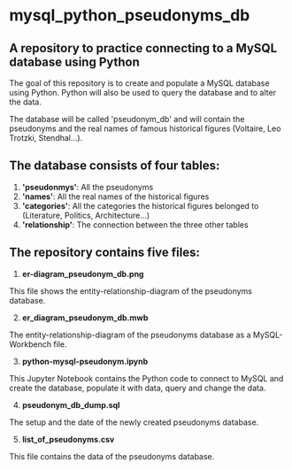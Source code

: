 # mysql_python_pseudonyms_db
## A repository to practice connecting to a MySQL database using Python

The goal of this repository is to create and populate a MySQL database using Python. Python will also be used to query the database and to alter the data.

The database will be called 'pseudonym_db' and will contain the pseudonyms and the real names of famous historical figures (Voltaire, Leo Trotzki, Stendhal...).

## The database consists of four tables:
1. **'pseudonmys'**: All the pseudonyms
2. **'names'**: All the real names of the historical figures
3. **'categories'**: All the categories the historical figures belonged to (Literature, Politics, Architecture...)
4. **'relationship'**: The connection between the three other tables

## The repository contains five files:

1. **er-diagram_pseudonym_db.png**

This file shows the entity-relationship-diagram of the pseudonyms database.

2. **er_diagram_pseudonym_db.mwb**

The entity-relationship-diagram of the pseudonyms database as a MySQL-Workbench file.

3. **python-mysql-pseudonym.ipynb**

This Jupyter Notebook contains the Python code to connect to MySQL and create the database, populate it with data, query and change the data.

4. **pseudonym_db_dump.sql**

The setup and the date of the newly created pseudonyms database.

5. **list_of_pseudonyms.csv**

This file contains the data of the pseudonyms database.

